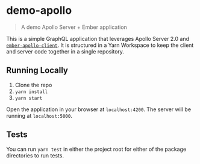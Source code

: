 # demo-apollo

> A demo Apollo Server + Ember application

This is a simple GraphQL application that leverages Apollo Server 2.0 and [`ember-apollo-client`][ember-apollo-client]. It is structured in a Yarn Workspace to keep the client and server code together in a single repository.

## Running Locally

1.  Clone the repo
2.  `yarn install`
3.  `yarn start`

Open the application in your browser at `localhost:4200`. The server will be running at `localhost:5000`.

## Tests

You can run `yarn test` in either the project root for either of the package directories to run tests.

[ember-apollo-client]: https://github.com/bgentry/ember-apollo-client
